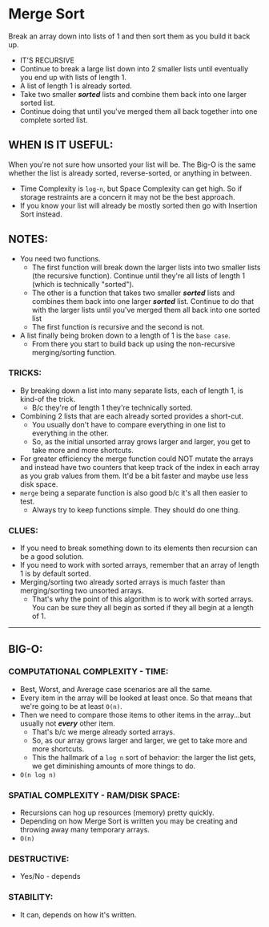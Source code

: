 # Merge Sort

Break an array down into lists of 1 and then sort them as you build it back up.

- IT'S RECURSIVE
- Continue to break a large list down into 2 smaller lists until eventually you end up with lists of length 1.
- A list of length 1 is already sorted.
- Take two smaller **_sorted_** lists and combine them back into one larger sorted list.
- Continue doing that until you've merged them all back together into one complete sorted list.

## WHEN IS IT USEFUL:

When you're not sure how unsorted your list will be. The Big-O is the same whether the list is already sorted, reverse-sorted, or anything in between.

- Time Complexity is `log-n`, but Space Complexity can get high. So if storage restraints are a concern it may not be the best approach.
- If you know your list will already be mostly sorted then go with Insertion Sort instead.

## NOTES:

- You need two functions.
  - The first function will break down the larger lists into two smaller lists (the recursive function). Continue until they're all lists of length 1 (which is technically "sorted").
  - The other is a function that takes two smaller **_sorted_** lists and combines them back into one larger **_sorted_** list. Continue to do that with the larger lists until you've merged them all back into one sorted list
  - The first function is recursive and the second is not.
- A list finally being broken down to a length of 1 is the `base case`.
  - From there you start to build back up using the non-recursive merging/sorting function.

### TRICKS:

- By breaking down a list into many separate lists, each of length 1, is kind-of the trick.
  - B/c they're of length 1 they're technically sorted.
- Combining 2 lists that are each already sorted provides a short-cut.
  - You usually don't have to compare everything in one list to everything in the other.
  - So, as the initial unsorted array grows larger and larger, you get to take more and more shortcuts.
- For greater efficiency the merge function could NOT mutate the arrays and instead have two counters that keep track of the index in each array as you grab values from them. It'd be a bit faster and maybe use less disk space.
- `merge` being a separate function is also good b/c it's all then easier to test.
  - Always try to keep functions simple. They should do one thing.

### CLUES:

- If you need to break something down to its elements then recursion can be a good solution.
- If you need to work with sorted arrays, remember that an array of length 1 is by default sorted.
- Merging/sorting two already sorted arrays is much faster than merging/sorting two unsorted arrays.
  - That's why the point of this algorithm is to work with sorted arrays. You can be sure they all begin as sorted if they all begin at a length of 1.

---

## BIG-O:

### COMPUTATIONAL COMPLEXITY - TIME:

- Best, Worst, and Average case scenarios are all the same.
- Every item in the array will be looked at least once. So that means that we're going to be at least `O(n)`.
- Then we need to compare those items to other items in the array...but usually not **_every_** other item.
  - That's b/c we merge already sorted arrays.
  - So, as our array grows larger and larger, we get to take more and more shortcuts.
  - This the hallmark of a `log n` sort of behavior: the larger the list gets, we get diminishing amounts of more things to do.
- `O(n log n)`

### SPATIAL COMPLEXITY - RAM/DISK SPACE:

- Recursions can hog up resources (memory) pretty quickly.
- Depending on how Merge Sort is written you may be creating and throwing away many temporary arrays.
- `O(n)`

### DESTRUCTIVE:

- Yes/No - depends

### STABILITY:

- It can, depends on how it's written.
